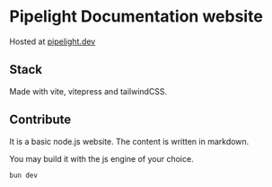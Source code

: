 # Pipelight Documentation website

Hosted at [pipelight.dev](https://pipelight.dev)

## Stack

Made with vite, vitepress and tailwindCSS.

## Contribute

It is a basic node.js website. The content is written in markdown.

You may build it with the js engine of your choice.

```
bun dev
```
